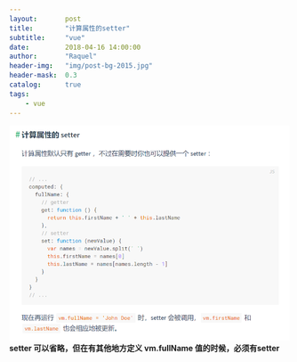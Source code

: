 ```yaml
---
layout:       post
title:        "计算属性的setter"
subtitle:     "vue"
date:         2018-04-16 14:00:00
author:       "Raquel"
header-img:   "img/post-bg-2015.jpg"
header-mask:  0.3
catalog:      true
tags:
    - vue
---
```


![vue 教程中关于计算属性的截图](/img/in-post/post-computed/setter.png)
**setter 可以省略，但在有其他地方定义 vm.fullName 值的时候，必须有setter**
